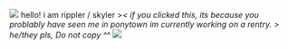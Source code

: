 ![](https://files.catbox.moe/nkp9ns.png) hello! i am rippler / skyler >_< 
 if you clicked this,
 its because you problably have seen me in ponytown
 im currently working on a rentry. > he/they pls, 
 Do not copy ^_^
![](https://files.catbox.moe/4lh2ze.png)
